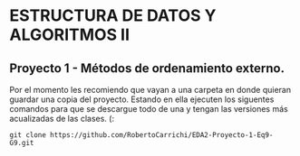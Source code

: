 # ESTRUCTURA DE DATOS Y ALGORITMOS II
## Proyecto 1 - Métodos de ordenamiento externo.

Por el momento les recomiendo que vayan a una carpeta en donde quieran guardar una copia del proyecto.
Estando en ella ejecuten los siguentes comandos para que se descargue todo de una y tengan las versiones más acualizadas de las clases. (:
```
git clone https://github.com/RobertoCarrichi/EDA2-Proyecto-1-Eq9-G9.git
```
